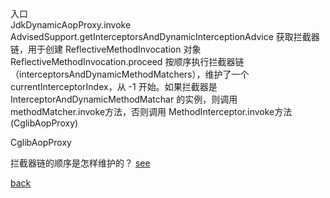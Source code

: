 入口  
JdkDynamicAopProxy.invoke  
AdvisedSupport.getInterceptorsAndDynamicInterceptionAdvice  获取拦截器链，用于创建 ReflectiveMethodInvocation 对象  
ReflectiveMethodInvocation.proceed 按顺序执行拦截器链（interceptorsAndDynamicMethodMatchers），维护了一个 currentInterceptorIndex，从 -1 开始。如果拦截器是 InterceptorAndDynamicMethodMatchar 的实例，则调用methodMatcher.invoke方法，否则调用 MethodInterceptor.invoke方法(CglibAopProxy)  

CglibAopProxy  


拦截器链的顺序是怎样维护的？ [see](5/1.md)  

[back](../5.md)  